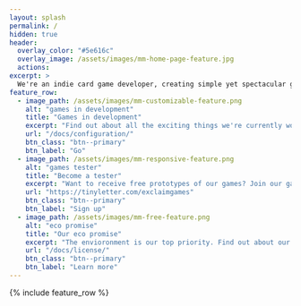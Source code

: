 ```yaml
---
layout: splash
permalink: /
hidden: true
header:
  overlay_color: "#5e616c"
  overlay_image: /assets/images/mm-home-page-feature.jpg
  actions:
excerpt: >
  We're an indie card game developer, creating simple yet spectacular games. Play by yourself, play with your family, or play with your friends. As long as you're playing, that's what matters.
feature_row:
  - image_path: /assets/images/mm-customizable-feature.png
    alt: "games in development"
    title: "Games in development"
    excerpt: "Find out about all the exciting things we're currently working on."
    url: "/docs/configuration/"
    btn_class: "btn--primary"
    btn_label: "Go"
  - image_path: /assets/images/mm-responsive-feature.png
    alt: "games tester"
    title: "Become a tester"
    excerpt: "Want to receive free prototypes of our games? Join our games test club."
    url: "https://tinyletter.com/exclaimgames"
    btn_class: "btn--primary"
    btn_label: "Sign up"
  - image_path: /assets/images/mm-free-feature.png
    alt: "eco promise"
    title: "Our eco promise"
    excerpt: "The envioronment is our top priority. Find out about our sustainable processes."
    url: "/docs/license/"
    btn_class: "btn--primary"
    btn_label: "Learn more"      
---
```


{% include feature_row %}
